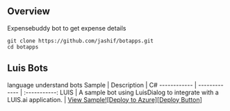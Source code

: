 ## Overview

Expensebuddy bot to get expense details

    git clone https://github.com/jashif/botapps.git
    cd botapps

## Luis Bots
language understand bots
Sample | Description | C#
------------ | ------------- | :-----------:
LUIS | A sample bot using LuisDialog to integrate with a LUIS.ai application. | [View Sample](/CSharp/intelligence-LUIS)[![Deploy to Azure][Deploy Button]][Deploy CSharp/LUIS]

[Deploy CSharp/LUIS]: https://azuredeploy.net?repository=https://github.com/jashif/botapps/tree/master/CSharp/intelligence-LUIS
